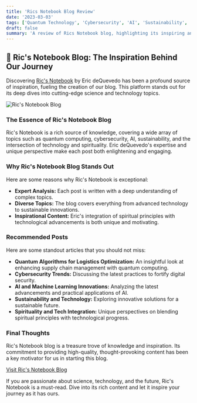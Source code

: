 ```yaml
---
title: 'Rics Notebook Blog Review'
date: '2023-03-03'
tags: ['Quantum Technology', 'Cybersecurity', 'AI', 'Sustainability', 'Blog Review']
draft: false
summary: 'A review of Rics Notebook blog, highlighting its inspiring and insightful content that motivated the creation of this blog.'
---
```


## 🌟 Ric's Notebook Blog: The Inspiration Behind Our Journey

Discovering [Ric's Notebook](https://www.rics-notebook.com/blog) by Eric deQuevedo has been a profound source of inspiration, fueling the creation of our blog. This platform stands out for its deep dives into cutting-edge science and technology topics.

![Ric's Notebook Blog](https://www.rics-notebook.com/logoo.webp)

### The Essence of Ric's Notebook Blog

Ric's Notebook is a rich source of knowledge, covering a wide array of topics such as quantum computing, cybersecurity, AI, sustainability, and the intersection of technology and spirituality. Eric deQuevedo's expertise and unique perspective make each post both enlightening and engaging.

### Why Ric's Notebook Blog Stands Out

Here are some reasons why Ric's Notebook is exceptional:

- **Expert Analysis:** Each post is written with a deep understanding of complex topics.
- **Diverse Topics:** The blog covers everything from advanced technology to sustainable innovations.
- **Inspirational Content:** Eric's integration of spiritual principles with technological advancements is both unique and motivating.

### Recommended Posts

Here are some standout articles that you should not miss:

- **Quantum Algorithms for Logistics Optimization:** An insightful look at enhancing supply chain management with quantum computing.
- **Cybersecurity Trends:** Discussing the latest practices to fortify digital security.
- **AI and Machine Learning Innovations:** Analyzing the latest advancements and practical applications of AI.
- **Sustainability and Technology:** Exploring innovative solutions for a sustainable future.
- **Spirituality and Tech Integration:** Unique perspectives on blending spiritual principles with technological progress.

### Final Thoughts

Ric's Notebook blog is a treasure trove of knowledge and inspiration. Its commitment to providing high-quality, thought-provoking content has been a key motivator for us in starting this blog.

[Visit Ric's Notebook Blog](https://www.rics-notebook.com/)

If you are passionate about science, technology, and the future, Ric's Notebook is a must-read. Dive into its rich content and let it inspire your journey as it has ours.
